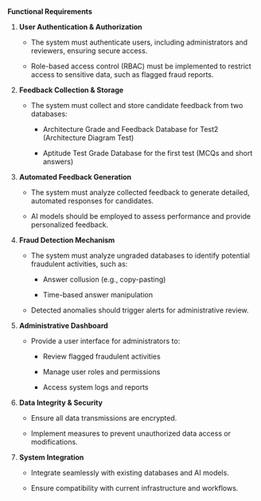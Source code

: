 **Functional Requirements**

1.  **User Authentication & Authorization**

    -   The system must authenticate users, including administrators and
        reviewers, ensuring secure access.

    -   Role-based access control (RBAC) must be implemented to restrict
        access to sensitive data, such as flagged fraud reports.

2.  **Feedback Collection & Storage**

    -   The system must collect and store candidate feedback from two
        databases:

        -   Architecture Grade and Feedback Database for Test2
            (Architecture Diagram Test)

        -   Aptitude Test Grade Database for the first test (MCQs and
            short answers)

3.  **Automated Feedback Generation**

    -   The system must analyze collected feedback to generate detailed,
        automated responses for candidates.

    -   AI models should be employed to assess performance and provide
        personalized feedback.

4.  **Fraud Detection Mechanism**

    -   The system must analyze ungraded databases to identify potential
        fraudulent activities, such as:

        -   Answer collusion (e.g., copy-pasting)

        -   Time-based answer manipulation

    -   Detected anomalies should trigger alerts for administrative
        review.

5.  **Administrative Dashboard**

    -   Provide a user interface for administrators to:

        -   Review flagged fraudulent activities

        -   Manage user roles and permissions

        -   Access system logs and reports

6.  **Data Integrity & Security**

    -   Ensure all data transmissions are encrypted.

    -   Implement measures to prevent unauthorized data access or
        modifications.

7.  **System Integration**

    -   Integrate seamlessly with existing databases and AI models.

    -   Ensure compatibility with current infrastructure and workflows.
